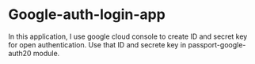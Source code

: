 # Google-auth-login-app
In this application, I use google cloud console to create ID and secret key for open authentication. Use that ID and secrete key in passport-google-auth20 module.
